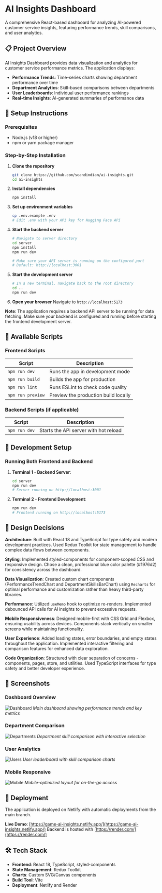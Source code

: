 # AI Insights Dashboard

A comprehensive React-based dashboard for analyzing AI-powered customer service insights, featuring performance trends, skill comparisons, and user analytics.

## 📋 Project Overview

AI Insights Dashboard provides data visualization and analytics for customer service performance metrics. The application displays:

- **Performance Trends**: Time-series charts showing department performance over time
- **Department Analytics**: Skill-based comparisons between departments
- **User Leaderboards**: Individual user performance rankings
- **Real-time Insights**: AI-generated summaries of performance data

## 🚀 Setup Instructions

### Prerequisites

- Node.js (v18 or higher)
- npm or yarn package manager

### Step-by-Step Installation

1. **Clone the repository**

   ```bash
   git clone https://github.com/scandindian/ai-insights.git
   cd ai-insights
   ```

2. **Install dependencies**

   ```bash
   npm install
   ```

3. **Set up environment variables**

   ```bash
   cp .env.example .env
   # Edit .env with your API key for Hugging Face API
   ```

4. **Start the backend server**

   ```bash
   # Navigate to server directory
   cd server
   npm install
   npm run dev

   # Make sure your API server is running on the configured port
   # Default: http://localhost:3001
   ```

5. **Start the development server**

   ```bash
   # In a new terminal, navigate back to the root directory
   cd ..
   npm run dev
   ```

6. **Open your browser**
   Navigate to `http://localhost:5173`

**Note**: The application requires a backend API server to be running for data fetching. Make sure your backend is configured and running before starting the frontend development server.

## 📜 Available Scripts

### Frontend Scripts

| Script            | Description                          |
| ----------------- | ------------------------------------ |
| `npm run dev`     | Runs the app in development mode     |
| `npm run build`   | Builds the app for production        |
| `npm run lint`    | Runs ESLint to check code quality    |
| `npm run preview` | Preview the production build locally |

### Backend Scripts (if applicable)

| Script        | Description                           |
| ------------- | ------------------------------------- |
| `npm run dev` | Starts the API server with hot reload |

## 🔧 Development Setup

### Running Both Frontend and Backend

1. **Terminal 1 - Backend Server**:

   ```bash
   cd server
   npm run dev
   # Server running on http://localhost:3001
   ```

2. **Terminal 2 - Frontend Development**:
   ```bash
   npm run dev
   # Frontend running on http://localhost:5173
   ```

## 🎨 Design Decisions

**Architecture**: Built with React 18 and TypeScript for type safety and modern development practices. Used Redux Toolkit for state management to handle complex data flows between components.

**Styling**: Implemented styled-components for component-scoped CSS and responsive design. Chose a clean, professional blue color palette (#1976d2) for consistency across the dashboard.

**Data Visualization**: Created custom chart components (PerformanceTrendChart and DepartmentSkillsBarChart) using `Recharts` for optimal performance and customization rather than heavy third-party libraries.

**Performance**: Utilized `useMemo` hook to optimize re-renders. Implemented debounced API calls for AI insights to prevent excessive requests.

**Mobile Responsiveness**: Designed mobile-first with CSS Grid and Flexbox, ensuring usability across devices. Components stack vertically on smaller screens while maintaining functionality.

**User Experience**: Added loading states, error boundaries, and empty states throughout the application. Implemented interactive filtering and comparison features for enhanced data exploration.

**Code Organization**: Structured with clear separation of concerns - components, pages, store, and utilities. Used TypeScript interfaces for type safety and better developer experience.

## 📱 Screenshots

### Dashboard Overview

![Dashboard](./screenshots/dashboard.png)
_Main dashboard showing performance trends and key metrics_

### Department Comparison

![Departments](./screenshots/departments.png)
_Department skill comparison with interactive selection_

### User Analytics

![Users](./screenshots/users.png)
_User leaderboard with skill comparison charts_

### Mobile Responsive

![Mobile](./screenshots/mobile.png)
_Mobile-optimized layout for on-the-go access_

## 🚀 Deployment

The application is deployed on Netlify with automatic deployments from the main branch.

**Live Demo**: [https://game-ai-insights.netlify.app/](https://game-ai-insights.netlify.app/)
Backend is hosted with [https://render.com/](https://render.com/)

## 🛠 Tech Stack

- **Frontend**: React 18, TypeScript, styled-components
- **State Management**: Redux Toolkit
- **Charts**: Custom SVG/Canvas components
- **Build Tool**: Vite
- **Deployment**: Netlify and Render
